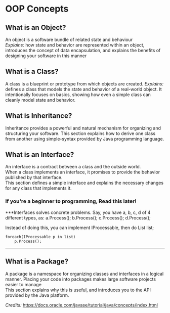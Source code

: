 # OOP Concepts
## What is an Object?
An object is a software bundle of related state and behaviour<br>
_Explains:_ how state and behavior are represented within an object, introduces the concept of data encapsulation, and explains the benefits of designing your software in this manner

## What is a Class?
A class is a blueprint or prototype from which objects are created.
_Explains:_ defines a class that models the state and behavior of a real-world object. It intentionally focuses on basics, showing how even a simple class can cleanly model state and behavior.

## What is Inheritance?
Inheritance provides a powerful and natural mechanism for organizing and structuring your software. This section explains how to derive one class from another using simple-syntax provided by Java programming language.

## What is an Interface?
An interface is a contract between a class and the outside world.<br>
When a class implements an interface, it promises to provide the behavior published by that interface.<br>
This section defines a simple interface and explains the necessary changes for any class that implements it.

### If you're a beginner to programming, Read this later!
***Interfaces solves concrete problems. Say, you have a, b, c, d of 4 different types, as:
	a.Process();
	b.Process();
	c.Process();
	d.Process();

Instead of doing this, you can implement IProcessable, then do
	List<IProcessable> list;

	foreach(IProcessable p in list)
	    p.Process();
***

## What is a Package?
A package is a namespace for organizing classes and interfaces in a logical manner. Placing your code into packages makes large software projects easier to manage<br>
This section explains why this is useful, and introduces you to the API provided by the Java platform.

_Credits:_ https://docs.oracle.com/javase/tutorial/java/concepts/index.html
